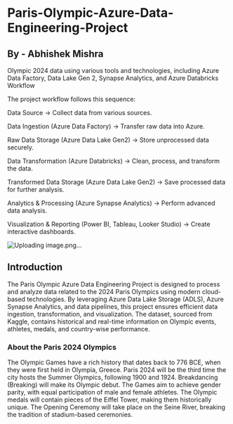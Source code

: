 # Paris-Olympic-Azure-Data-Engineering-Project 
## By - Abhishek Mishra
Olympic 2024 data using various tools and technologies, including Azure Data Factory, Data Lake Gen 2, Synapse Analytics, and Azure Databricks
Workflow


The project workflow follows this sequence:

Data Source → Collect data from various sources.

Data Ingestion (Azure Data Factory) → Transfer raw data into Azure.

Raw Data Storage (Azure Data Lake Gen2) → Store unprocessed data securely.

Data Transformation (Azure Databricks) → Clean, process, and transform the data.

Transformed Data Storage (Azure Data Lake Gen2) → Save processed data for further analysis.

Analytics & Processing (Azure Synapse Analytics) → Perform advanced data analysis.

Visualization & Reporting (Power BI, Tableau, Looker Studio) → Create interactive dashboards.


![Uploading image.png…]()

## Introduction
The Paris Olympic Azure Data Engineering Project is designed to process and analyze data related to the 2024 Paris Olympics using modern cloud-based technologies. By leveraging Azure Data Lake Storage (ADLS), Azure Synapse Analytics, and data pipelines, this project ensures efficient data ingestion, transformation, and visualization. The dataset, sourced from Kaggle, contains historical and real-time information on Olympic events, athletes, medals, and country-wise performance.

### About the Paris 2024 Olympics
The Olympic Games have a rich history that dates back to 776 BCE, when they were first held in Olympia, Greece.
Paris 2024 will be the third time the city hosts the Summer Olympics, following 1900 and 1924.
Breakdancing (Breaking) will make its Olympic debut.
The Games aim to achieve gender parity, with equal participation of male and female athletes.
The Olympic medals will contain pieces of the Eiffel Tower, making them historically unique.
The Opening Ceremony will take place on the Seine River, breaking the tradition of stadium-based ceremonies.


